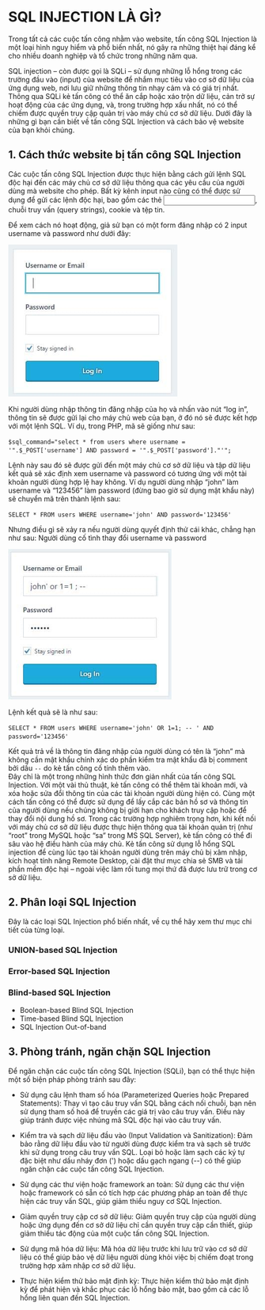 # SQL INJECTION LÀ GÌ?
Trong tất cả các cuộc tấn công nhằm vào website, tấn công SQL Injection là một loại hình nguy hiểm và phổ biến nhất, nó gây ra những thiệt hại đáng kể cho nhiều doanh nghiệp và tổ chức trong những năm qua.

SQL injection – còn được gọi là SQLi – sử dụng những lỗ hổng trong các trường đầu vào (input) của website để nhắm mục tiêu vào cơ sở dữ liệu của ứng dụng web, nơi lưu giữ những thông tin nhạy cảm và có giá trị nhất. Thông qua SQLi kẻ tấn công có thể ăn cắp hoặc xáo trộn dữ liệu, cản trở sự hoạt động của các ứng dụng, và, trong trường hợp xấu nhất, nó có thể chiếm được quyền truy cập quản trị vào máy chủ cơ sở dữ liệu. Dưới đây là những gì bạn cần biết về tấn công SQL Injection và cách bảo vệ website của bạn khỏi chúng.
## 1. Cách thức website bị tấn công SQL Injection

Các cuộc tấn công SQL Injection được thực hiện bằng cách gửi lệnh SQL độc hại đến các máy chủ cơ sở dữ liệu thông qua các yêu cầu của người dùng mà website cho phép. Bất kỳ kênh input nào cũng có thể được sử dụng để gửi các lệnh độc hại, bao gồm các thẻ <input>, chuỗi truy vấn (query strings), cookie và tệp tin.

Để xem cách nó hoạt động, giả sử bạn có một form đăng nhập có 2 input username và password như dưới đây:

![Form đăng nhập](images/Form-đăng-nhập.jpg)

Khi người dùng nhập thông tin đăng nhập của họ và nhấn vào nút “log in”, thông tin sẽ được gửi lại cho máy chủ web của bạn, ở đó nó sẽ được kết hợp với một lệnh SQL. Ví dụ, trong PHP, mã sẽ giống như sau:

`$sql_command="select * from users where username = '".$_POST['username'] AND password = '".$_POST['password']."'";`

Lệnh này sau đó sẽ được gửi đến một máy chủ cơ sở dữ liệu và tập dữ liệu kết quả sẽ xác định xem username và password có tương ứng với một tài khoản người dùng hợp lệ hay không. Ví dụ người dùng nhập “john” làm username và “123456” làm password (đừng bao giờ sử dụng mật khẩu này) sẽ chuyển mã trên thành lệnh sau:

`SELECT * FROM users WHERE username='john' AND password='123456'`

Nhưng điều gì sẽ xảy ra nếu người dùng quyết định thử cái khác, chẳng hạn như sau:
Người dùng cố tình thay đổi username và password

![Thay đổi tên đăng nhập độc hại](images/Thay-đổi-username-và-password-độc-hại.jpg)

Lệnh kết quả sẽ là như sau:

`SELECT * FROM users WHERE username='john' OR 1=1; -- ' AND password='123456'`

Kết quả trả về là thông tin đăng nhập của người dùng có tên là “john” mà không cần mật khẩu chính xác do phần kiểm tra mật khẩu đã bị comment bởi dấu `--` do kẻ tấn công cố tính thêm vào.  
Đây chỉ là một trong những hình thức đơn giản nhất của tấn công SQL Injection. Với một vài thủ thuật, kẻ tấn công có thể thêm tài khoản mới, và xóa hoặc sửa đổi thông tin của các tài khoản người dùng hiện có. Cùng một cách tấn công có thể được sử dụng để lấy cắp các bản hồ sơ và thông tin của người dùng nếu chúng không bị giới hạn cho khách truy cập hoặc để thay đổi nội dung hồ sơ.
Trong các trường hợp nghiêm trọng hơn, khi kết nối với máy chủ cơ sở dữ liệu được thực hiện thông qua tài khoản quản trị (như “root” trong MySQL hoặc “sa” trong MS SQL Server), kẻ tấn công có thể đi sâu vào hệ điều hành của máy chủ. Kẻ tấn công sử dụng lỗ hổng SQL injection để cùng lúc tạo tài khoản người dùng trên máy chủ bị xâm nhập, kích hoạt tính năng Remote Desktop, cài đặt thư mục chia sẻ SMB và tải phần mềm độc hại – ngoài việc làm rối tung mọi thứ đã được lưu trữ trong cơ sở dữ liệu.

## 2. Phân loại SQL Injection
Đây là các loại SQL Injection phổ biến nhất, về cụ thể hãy xem thư mục chi tiết của từng loại.
### UNION-based SQL Injection
### Error-based SQL Injection
### Blind-based SQL Injection
* Boolean-based Blind SQL Injection
* Time-based Blind SQL Injection
* SQL Injection Out-of-band

## 3. Phòng tránh, ngăn chặn SQL Injection
Để ngăn chặn các cuộc tấn công SQL Injection (SQLi), bạn có thể thực hiện một số biện pháp phòng tránh sau đây:

* Sử dụng câu lệnh tham số hóa (Parameterized Queries hoặc Prepared Statements): Thay vì tạo câu truy vấn SQL bằng cách nối chuỗi, bạn nên sử dụng tham số hoá để truyền các giá trị vào câu truy vấn. Điều này giúp tránh được việc nhúng mã SQL độc hại vào câu truy vấn.

* Kiểm tra và sạch dữ liệu đầu vào (Input Validation và Sanitization): Đảm bảo rằng dữ liệu đầu vào từ người dùng được kiểm tra và sạch sẽ trước khi sử dụng trong câu truy vấn SQL. Loại bỏ hoặc làm sạch các ký tự đặc biệt như dấu nháy đơn (') hoặc dấu gạch ngang (--) có thể giúp ngăn chặn các cuộc tấn công SQL Injection.

* Sử dụng các thư viện hoặc framework an toàn: Sử dụng các thư viện hoặc framework có sẵn có tích hợp các phương pháp an toàn để thực hiện các truy vấn SQL, giúp giảm thiểu nguy cơ SQL Injection.

* Giảm quyền truy cập cơ sở dữ liệu: Giảm quyền truy cập của người dùng hoặc ứng dụng đến cơ sở dữ liệu chỉ cần quyền truy cập cần thiết, giúp giảm thiểu tác động của một cuộc tấn công SQL Injection.

* Sử dụng mã hóa dữ liệu: Mã hóa dữ liệu trước khi lưu trữ vào cơ sở dữ liệu có thể giúp bảo vệ dữ liệu người dùng khỏi việc bị chiếm đoạt trong trường hợp xâm nhập cơ sở dữ liệu.

* Thực hiện kiểm thử bảo mật định kỳ: Thực hiện kiểm thử bảo mật định kỳ để phát hiện và khắc phục các lỗ hổng bảo mật, bao gồm cả các lỗ hổng liên quan đến SQL Injection.